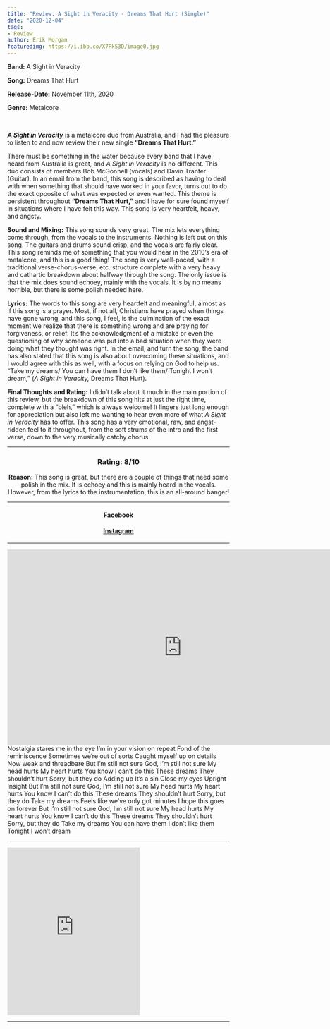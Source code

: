 ```yaml
---
title: "Review: A Sight in Veracity - Dreams That Hurt (Single)"
date: "2020-12-04"
tags:
- Review
author: Erik Morgan
featuredimg: https://i.ibb.co/X7Fk53D/image0.jpg
---
```


**Band:** A Sight in Veracity

**Song:** Dreams That Hurt

**Release-Date:** November 11th, 2020

**Genre:** Metalcore

 

_**A Sight in Veracity**_ is a metalcore duo from Australia, and I had the pleasure to listen to and now review their new single **“Dreams That Hurt.”** 

There must be something in the water because every band that I have heard from Australia is great, and _A Sight in Veracity_ is no different. This duo consists of members Bob McGonnell (vocals) and Davin Tranter (Guitar). In an email from the band, this song is described as having to deal with when something that should have worked in your favor, turns out to do the exact opposite of what was expected or even wanted. This theme is persistent throughout **“Dreams That Hurt,”** and I have for sure found myself in situations where I have felt this way. This song is very heartfelt, heavy, and angsty.

**Sound and Mixing:** This song sounds very great. The mix lets everything come through, from the vocals to the instruments. Nothing is left out on this song. The guitars and drums sound crisp, and the vocals are fairly clear. This song reminds me of something that you would hear in the 2010’s era of metalcore, and this is a good thing! The song is very well-paced, with a traditional verse-chorus-verse, etc. structure complete with a very heavy and cathartic breakdown about halfway through the song. The only issue is that the mix does sound echoey, mainly with the vocals. It is by no means horrible, but there is some polish needed here.

**Lyrics:** The words to this song are very heartfelt and meaningful, almost as if this song is a prayer. Most, if not all, Christians have prayed when things have gone wrong, and this song, I feel, is the culmination of the exact moment we realize that there is something wrong and are praying for forgiveness, or relief. It’s the acknowledgment of a mistake or even the questioning of why someone was put into a bad situation when they were doing what they thought was right. In the email, and turn the song, the band has also stated that this song is also about overcoming these situations, and I would agree with this as well, with a focus on relying on God to help us. “Take my dreams/ You can have them I don’t like them/ Tonight I won’t dream,” (_A Sight in Veracity,_ Dreams That Hurt).

**Final Thoughts and Rating:** I didn’t talk about it much in the main portion of this review, but the breakdown of this song hits at just the right time, complete with a “bleh,” which is always welcome! It lingers just long enough for appreciation but also left me wanting to hear even more of what _A Sight in Veracity_ has to offer. This song has a very emotional, raw, and angst-ridden feel to it throughout, from the soft strums of the intro and the first verse, down to the very musically catchy chorus.

<hr>
<h3 style="text-align: center">Rating: 8/10</h3>

<p style="text-align: center"><span style="font-weight: bold">Reason:</span> This song is great, but there are a couple of things that need some polish in the mix. It is echoey and this is mainly heard in the vocals. However, from the lyrics to the instrumentation, this is an all-around banger!</p>


* * *

<h4 style="text-align:center"><a href="https://m.facebook.com/asightinveracity/" alt="Facebook">Facebook</a></h4>
<h4 style="text-align:center"><a href="https://www.instagram.com/asightinveracity/" alt="Instagram">Instagram</a></h4>

* * *
<div class="video-container">
<iframe frameborder="0" scrolling="no" marginheight="0" marginwidth="0"width="788.54" height="443" type="text/html" src="https://www.youtube.com/embed/KDyr08GFoEI?autoplay=0&fs=0&iv_load_policy=3&showinfo=0&rel=0&cc_load_policy=0&start=0&end=0&origin=https://youtubeembedcode.com"><div><small><a href="https://youtubeembedcode.com/pl/">youtubeembedcode.com/pl/</a></small></div><div><small><a href="http://tr3ndygirl.com/">Ultimate web Traffic</a></small></div></iframe>
</div>
Nostalgia stares me in the eye I’m in your vision on repeat Fond of the reminiscence Sometimes we’re out of sorts Caught myself up on details Now weak and threadbare But I’m still not sure God, I’m still not sure My head hurts My heart hurts You know I can’t do this These dreams They shouldn’t hurt Sorry, but they do Adding up It’s a sin Close my eyes Upright Insight But I’m still not sure God, I’m still not sure My head hurts My heart hurts You know I can’t do this These dreams They shouldn’t hurt Sorry, but they do Take my dreams Feels like we’ve only got minutes I hope this goes on forever But I’m still not sure God, I’m still not sure My head hurts My heart hurts You know I can’t do this These dreams They shouldn’t hurt Sorry, but they do Take my dreams You can have them I don’t like them Tonight I won’t dream

* * *

<iframe src="https://open.spotify.com/embed/artist/766tMT7gzeXdwTCMSoN68M" width="300" height="380" frameborder="0" allowtransparency="true" allow="encrypted-media"></iframe>

<hr>